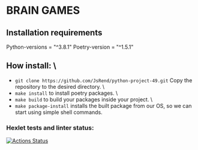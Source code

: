 # BRAIN GAMES

## Installation requirements

Python-versions = "^3.8.1"
Poetry-version = "^1.5.1" 

## How install: \
* ```git clone https://github.com/JsRend/python-project-49.git``` Copy the repository to the desired directory. \
* ```make install``` to install poetry packages. \
* ```make build``` to build your packages inside your project. \
* ```make package-install``` installs the built package from our OS, so we can start using simple shell commands.

 

### Hexlet tests and linter status:
[![Actions Status](https://github.com/JsRend/python-project-49/workflows/hexlet-check/badge.svg)](https://github.com/JsRend/python-project-49/actions)
